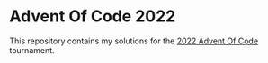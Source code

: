 # Advent Of Code 2022

This repository contains my solutions for the [2022 Advent Of Code](https://adventofcode.com/2022) tournament.
